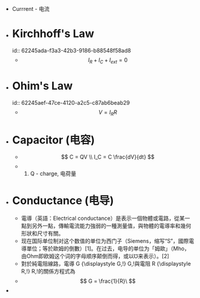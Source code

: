 - Currrent - 电流
- # Kirchhoff's Law
  id:: 62245ada-f3a3-42b3-9186-b88548f58ad8
	- $$
	  I_R + I_C + I_{ext} = 0
	  $$
- # Ohim's Law
  id:: 62245aef-47ce-4120-a2c5-c87ab6beab29
	- $$V = I_R R$$
- # Capacitor (电容)
	- $$
	  C = QV \\
	  I_C = C \frac{dV}{dt}
	  $$
	- 1. Q - charge, 电荷量
- # Conductance (电导)
	- 電導（英語：Electrical conductance）是表示一個物體或電路，從某一點到另外一點，傳輸電流能力強弱的一種測量值，與物體的電導率和幾何形狀和尺寸有關。
	- 现在国际单位制对这个数值的单位为西门子（Siemens，缩写“S”，國際電導單位；等於歐姆的倒數）[1]。在过去，电导的单位为「姆歐」（Mho，由Ohm即欧姆这个词的字母顺序颠倒而得，或以℧来表示）。[2]
	- 對於純電阻線路，電導 G {\displaystyle G\,\!} G\,\!與電阻 R {\displaystyle R\,\!} R\,\!的關係方程式為
	- $$
	  G = \frac{1}{R}\
	  $$
-